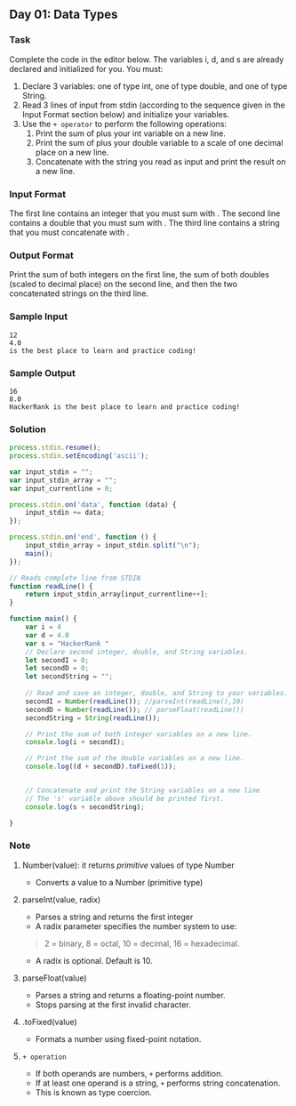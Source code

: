 ## Day 01: Data Types

### Task
Complete the code in the editor below. The variables i, d, and s are already declared and initialized for you. You must:

1. Declare 3 variables: one of type int, one of type double, and one of type String.
2. Read 3 lines of input from stdin (according to the sequence given in the Input Format section below) and initialize your  variables.
3. Use the `+ operator` to perform the following operations:
   1. Print the sum of  plus your int variable on a new line.
   2. Print the sum of  plus your double variable to a scale of one decimal place on a new line.
   3. Concatenate  with the string you read as input and print the result on a new line.

### Input Format

The first line contains an integer that you must sum with .
The second line contains a double that you must sum with .
The third line contains a string that you must concatenate with .

### Output Format

Print the sum of both integers on the first line, the sum of both doubles (scaled to  decimal place) on the second line, and then the two concatenated strings on the third line.

### Sample Input
```
12
4.0
is the best place to learn and practice coding!
```
### Sample Output
```
16
8.0
HackerRank is the best place to learn and practice coding!
```

### Solution
```js
process.stdin.resume();
process.stdin.setEncoding('ascii');

var input_stdin = "";
var input_stdin_array = "";
var input_currentline = 0;

process.stdin.on('data', function (data) {
    input_stdin += data;
});

process.stdin.on('end', function () {
    input_stdin_array = input_stdin.split("\n");
    main();    
});

// Reads complete line from STDIN
function readLine() {
    return input_stdin_array[input_currentline++];
}

function main() {
    var i = 4
    var d = 4.0
    var s = "HackerRank "
    // Declare second integer, double, and String variables.
    let secondI = 0;
    let secondD = 0;
    let secondString = "";
    
    // Read and save an integer, double, and String to your variables.
    secondI = Number(readLine()); //parseInt(readLine(),10)
    secondD = Number(readLine()); // parseFloat(readLine())
    secondString = String(readLine());

    // Print the sum of both integer variables on a new line.
    console.log(i + secondI);

    // Print the sum of the double variables on a new line.
    console.log((d + secondD).toFixed(1));


    // Concatenate and print the String variables on a new line
    // The 's' variable above should be printed first.
    console.log(s + secondString);

}
```

### Note
1. Number(value): it returns *primitive* values of type Number
   - Converts a value to a Number (primitive type)
2. parseInt(value, radix)
   - Parses a string and returns the first integer
   - A radix parameter specifies the number system to use:
    > 2 = binary, 8 = octal, 10 = decimal, 16 = hexadecimal.
   - A radix is optional. Default is 10. 

3. parseFloat(value)
   - Parses a string and returns a floating-point number.
   - Stops parsing at the first invalid character.
4. .toFixed(value)
   - Formats a number using fixed-point notation.
5.  `+ operation` 
    - If both operands are numbers, `+` performs addition.
    - If at least one operand is a string, `+` performs string concatenation.
    - This is known as type coercion.